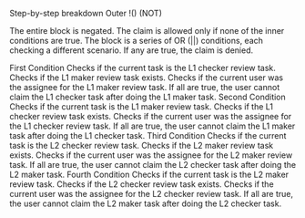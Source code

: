 Step-by-step breakdown
Outer !() (NOT)

The entire block is negated. The claim is allowed only if none of the inner conditions are true.
The block is a series of OR (||) conditions, each checking a different scenario. If any are true, the claim is denied.

First Condition
  Checks if the current task is the L1 checker review task.
  Checks if the L1 maker review task exists.
  Checks if the current user was the assignee for the L1 maker review task.
  If all are true, the user cannot claim the L1 checker task after doing the L1 maker task.
Second Condition
  Checks if the current task is the L1 maker review task.
  Checks if the L1 checker review task exists.
  Checks if the current user was the assignee for the L1 checker review task.
  If all are true, the user cannot claim the L1 maker task after doing the L1 checker task.
Third Condition
  Checks if the current task is the L2 checker review task.
  Checks if the L2 maker review task exists.
  Checks if the current user was the assignee for the L2 maker review task.
  If all are true, the user cannot claim the L2 checker task after doing the L2 maker task.
Fourth Condition
  Checks if the current task is the L2 maker review task.
  Checks if the L2 checker review task exists.
  Checks if the current user was the assignee for the L2 checker review task.
  If all are true, the user cannot claim the L2 maker task after doing the L2 checker task.